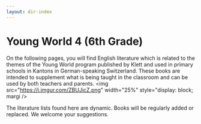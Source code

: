 ```yaml
---
layout: dir-index
---
```


# Young World 4 (6th Grade)

On the following pages, you will find English literature which is related to the themes of the Young World program published by Klett and used in primary schools in Kantons in German-speaking Switzerland. These books are intended to supplement what is being taught in the classroom and can be used by both teachers and parents.
<img src="https://i.imgur.com/ZBUJicZ.png" width="25%" style="display: block; margi />

The literature lists found here are dynamic. Books will be regularly added or replaced. We welcome your suggestions.
<!--stackedit_data:
eyJoaXN0b3J5IjpbLTExMTI5MTI4MzYsMzMwNjc5MzMzXX0=
-->